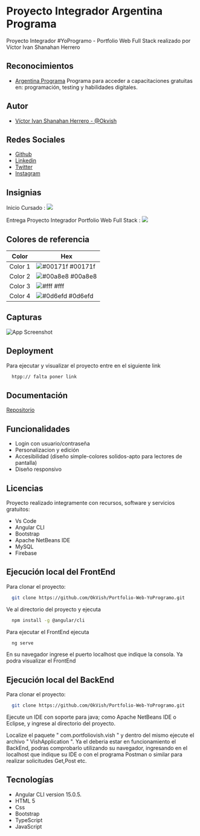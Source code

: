 
# Proyecto Integrador Argentina Programa 

 Proyecto Integrador #YoProgramo - Portfolio Web Full Stack realizado por Víctor Ivan Shanahan Herrero


## Reconocimientos

 - [Argentina Programa](https://www.argentina.gob.ar/economia/conocimiento/argentina-programa)
Programa para acceder a capacitaciones gratuitas en: programación, testing y habilidades digitales.

## Autor

- [ Víctor Ivan Shanahan Herrero - @Okvish ](https://www.github.com/okvish)

## Redes Sociales

- [ Github](https://www.github.com/okvish)
- [ Linkedin](https://www.linkedin.com/in/1vish)
- [ Twitter](https://twitter.com/okvish?lang=es)
- [ Instagram ](https://twitter.com/okvish?lang=es)


## Insignias

Inicio Cursado :
[![](https://img.shields.io/badge/Inicio-Agosto2022-blue)]()

Entrega Proyecto Integrador Portfolio Web Full Stack :
[![](https://img.shields.io/badge/Entrega-Mayo2023-blue)]()

## Colores de referencia

| Color             | Hex                                                                |
| ----------------- | ------------------------------------------------------------------ |
| Color 1 | ![#00171f](https://via.placeholder.com/10/00171f?text=+) #00171f |
| Color 2| ![#00a8e8](https://via.placeholder.com/10/00a8e8?text=+) #00a8e8 |
| Color 3| ![#fff](https://via.placeholder.com/10/fff?text=+) #fff|
| Color 4| ![#0d6efd](https://via.placeholder.com/10/0d6efd?text=+) #0d6efd|


## Capturas

![App Screenshot](https://github.com/OkVish/Portfolio-Web-YoProgramo/blob/main/Screenshot%202023-04-25%20at%2019-32-58%20FrontendYoProgramo.png?raw=true)


## Deployment

Para ejecutar y visualizar el proyecto entre en el siguiente link

```bash
  htpp:// falta poner link
```


## Documentación

[Repositorio](https://github.com/OkVish/Portfolio-Web-YoProgramo)


## Funcionalidades

- Login con usuario/contraseña
- Personalizacion y edición
- Accesibilidad (diseño simple-colores solidos-apto para lectores de pantalla)
- Diseño responsivo


## Licencias

Proyecto realizado integramente con recursos, software y servicios gratuitos:
 - Vs Code
 - Angular CLI
 - Bootstrap
 - Apache NetBeans IDE
 - MySQL
 - Firebase

## Ejecución local del FrontEnd

Para clonar el proyecto:

```bash
  git clone https://github.com/OkVish/Portfolio-Web-YoProgramo.git
```

Ve al directorio del proyecto y ejecuta 

```bash
  npm install -g @angular/cli
```

Para ejecutar el FrontEnd ejecuta

```bash
  ng serve
```

En su navegador ingrese el puerto localhost que indique la consola. Ya podra visualizar el FrontEnd


## Ejecución local del BackEnd

Para clonar el proyecto:

```bash
  git clone https://github.com/OkVish/Portfolio-Web-YoProgramo.git
```

Ejecute un IDE con soporte para java; como Apache NetBeans IDE o Eclipse, y ingrese al directorio del proyecto.

Localize el paquete " com.portfoliovish.vish " y dentro del mismo ejecute el archivo " VishApplication ". 
Ya el deberia estar en funcionamiento el BackEnd, podras comprobarlo utilizando su navegador, ingresando en el localhost
que indique su IDE o con el programa Postman o similar para realizar solicitudes Get,Post etc.


## Tecnologías 
 - Angular CLI version 15.0.5.
 - HTML 5
 - Css
 - Bootstrap
 - TypeScript
 - JavaScript


